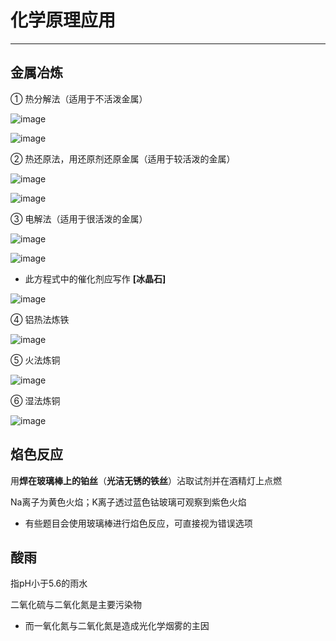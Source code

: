 ﻿# 化学原理应用

---

## 金属冶炼

① 热分解法（适用于不活泼金属）

![image](https://github.com/XwYuanzhang/Cloud-Note/blob/master/pics/Chem/金属冶炼/热分解①.png)

![image](https://github.com/XwYuanzhang/Cloud-Note/blob/master/pics/Chem/金属冶炼/热分解②.png)

② 热还原法，用还原剂还原金属（适用于较活泼的金属）

![image](https://github.com/XwYuanzhang/Cloud-Note/blob/master/pics/Chem/金属冶炼/热还原法①.png)

![image](https://github.com/XwYuanzhang/Cloud-Note/blob/master/pics/Chem/金属冶炼/热还原法②.png)

③ 电解法（适用于很活泼的金属）

![image](https://github.com/XwYuanzhang/Cloud-Note/blob/master/pics/Chem/金属冶炼/电解法①.png)

![image](https://github.com/XwYuanzhang/Cloud-Note/blob/master/pics/Chem/金属冶炼/电解法②.png)

* 此方程式中的催化剂应写作 **[冰晶石]**

![image](https://github.com/XwYuanzhang/Cloud-Note/blob/master/pics/Chem/金属冶炼/电解法③.png)

④ 铝热法炼铁

![image](https://github.com/XwYuanzhang/Cloud-Note/blob/master/pics/Chem/金属冶炼/铝热法炼铁.png)

⑤ 火法炼铜

![image](https://github.com/XwYuanzhang/Cloud-Note/blob/master/pics/Chem/金属冶炼/火法炼铜.png)

⑥ 湿法炼铜

![image](https://github.com/XwYuanzhang/Cloud-Note/blob/master/pics/Chem/金属冶炼/湿法炼铜.png)

## 焰色反应

用**焊在玻璃棒上的铂丝**（**光洁无锈的铁丝**）沾取试剂并在酒精灯上点燃

Na离子为黄色火焰；K离子透过蓝色钴玻璃可观察到紫色火焰

* 有些题目会使用玻璃棒进行焰色反应，可直接视为错误选项

## 酸雨

指pH小于5.6的雨水

二氧化硫与二氧化氮是主要污染物

* 而一氧化氮与二氧化氮是造成光化学烟雾的主因


